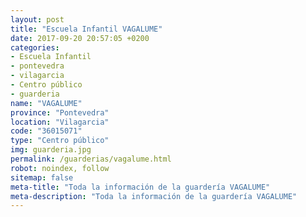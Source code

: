 ```yaml
---
layout: post
title: "Escuela Infantil VAGALUME"
date: 2017-09-20 20:57:05 +0200
categories:
- Escuela Infantil
- pontevedra
- vilagarcia
- Centro público
- guarderia
name: "VAGALUME"
province: "Pontevedra"
location: "Vilagarcia"
code: "36015071"
type: "Centro público"
img: guarderia.jpg
permalink: /guarderias/vagalume.html
robot: noindex, follow
sitemap: false
meta-title: "Toda la información de la guardería VAGALUME"
meta-description: "Toda la información de la guardería VAGALUME"
---
```

